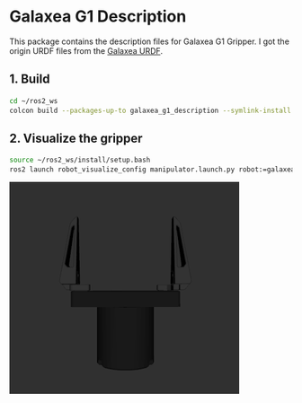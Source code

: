# Galaxea G1 Description

This package contains the description files for Galaxea G1 Gripper. I got the origin URDF files from the [Galaxea URDF](https://github.com/userguide-galaxea/URDF).

## 1. Build
```bash
cd ~/ros2_ws
colcon build --packages-up-to galaxea_g1_description --symlink-install
```

## 2. Visualize the gripper
```bash
source ~/ros2_ws/install/setup.bash
ros2 launch robot_visualize_config manipulator.launch.py robot:=galaxea_g1
```

![G1](../.images/galaxea_g1.png)